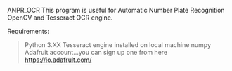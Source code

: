 ANPR_OCR
This program is useful for Automatic Number Plate Recognition OpenCV and Tesseract OCR engine.

Requirements:
  >Python 3.XX
  >Tesseract engine installed on local machine
  >numpy
  >Adafruit account...you can sign up one from here  https://io.adafruit.com/
